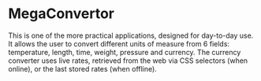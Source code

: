 # MegaConvertor

This is one of the more practical applications, designed for day-to-day use. It allows the user to convert different units of measure from 6 fields: temperature, length, time, weight, pressure and currency. The currency converter uses live rates, retrieved from the web via CSS selectors (when online), or the last stored rates (when offline).
 
